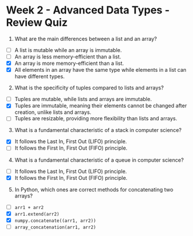 # Week 2 - Advanced Data Types - Review Quiz

1. What are the main differences between a list and an array?
- [ ] A list is mutable while an array is immutable.
- [ ] An array is less memory-efficient than a list.
- [x] An array is more memory-efficient than a list.
- [x] All elements in an array have the same type while elements in a list can have different types.

2. What is the specificity of tuples compared to lists and arrays?
- [ ] Tuples are mutable, while lists and arrays are immutable.
- [x] Tuples are immutable, meaning their elements cannot be changed after creation, unlike lists and arrays.
- [ ] Tuples are resizable, providing more flexibility than lists and arrays.

3. What is a fundamental characteristic of a stack in computer science?
- [x] It follows the Last In, First Out (LIFO) principle.
- [ ] It follows the First In, First Out (FIFO) principle.

4. What is a fundamental characteristic of a queue in computer science?
- [ ] It follows the Last In, First Out (LIFO) principle.
- [x] It follows the First In, First Out (FIFO) principle.

5. In Python, which ones are correct methods for concatenating two arrays?
- [ ] `arr1 + arr2`
- [x] `arr1.extend(arr2)`
- [x] `numpy.concatenate((arr1, arr2))`
- [ ] `array_concatenation(arr1, arr2)`